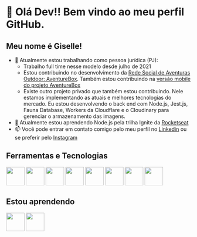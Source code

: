 # 👋 Olá Dev!! Bem vindo ao meu perfil GitHub.
## Meu nome é Giselle! 

<!--
**gihoekveld/gihoekveld** is a ✨ _special_ ✨ repository because its `README.md` (this file) appears on your GitHub profile.

Here are some ideas to get you started:

- 🔭 I’m currently working on ...
- 🌱 I’m currently learning ...
- 👯 I’m looking to collaborate on ...
- 🤔 I’m looking for help with ...
- 💬 Ask me about ...
- 📫 How to reach me: ...
- 😄 Pronouns: ...
- ⚡ Fun fact: ...
-->

- 🔭 Atualmente estou trabalhando como pessoa jurídica (PJ):
  - Trabalho full time nesse modelo desde julho de 2021
  - Estou contribuindo no desenvolvimento da <a href="https://aventurebox.com/" target="_blank">Rede Social de Aventuras Outdoor: AventureBox</a>. Também estou contribuindo na <a href="https://apps.apple.com/br/app/aventurebox/id1479232795" target="_blank">versão mobile do projeto AventureBox</a>
  - Existe outro projeto privado que também estou contribuindo. Nele estamos implementando as atuais e melhores tecnologias do mercado. Eu estou desenvolvendo o back end com Node.js, Jest.js, Fauna Database, Workers da Cloudflare e o Cloudinary para gerenciar o armazenamento das imagens.
- 🌱 Atualmente estou aprendendo Node.js pela trilha Ignite da <a href="https://www.rocketseat.com.br/" target="_blank">Rocketseat</a>
- 📫 Você pode entrar em contato comigo pelo meu perfil no <a href="https://www.linkedin.com/in/giselle-hoekveld-1b8081142/" target="_blank">Linkedin</a> ou se preferir pelo <a href="https://www.instagram.com/gihoekveld/" target="_blank">Instagram</a> 

## Ferramentas e Tecnologias
<img src="https://cdn.jsdelivr.net/gh/devicons/devicon/icons/typescript/typescript-original.svg" width="50" height="50" /> <img src="https://cdn.jsdelivr.net/gh/devicons/devicon/icons/nodejs/nodejs-original.svg" width="50" height="50" /> <img src="https://cdn.jsdelivr.net/gh/devicons/devicon/icons/jest/jest-plain.svg" width="50" height="50" /> <img src="https://cdn.jsdelivr.net/gh/devicons/devicon/icons/php/php-original.svg" width="50" height="50" /> <img src="https://cdn.jsdelivr.net/gh/devicons/devicon/icons/css3/css3-original.svg" width="50" height="50" /> <img src="https://cdn.jsdelivr.net/gh/devicons/devicon/icons/graphql/graphql-plain.svg" width="50" height="50" /> <img src="https://cdn.jsdelivr.net/gh/devicons/devicon/icons/vscode/vscode-original.svg" width="50" height="50" /> <img src="https://cdn.jsdelivr.net/gh/devicons/devicon/icons/git/git-original.svg" width="50" height="50" />
                
## Estou aprendendo
<img src="https://cdn.jsdelivr.net/gh/devicons/devicon/icons/nodejs/nodejs-original.svg" width="50" height="50" /> <img src="https://cdn.jsdelivr.net/gh/devicons/devicon/icons/react/react-original-wordmark.svg" width="50" height="50" />
          
          
                    
